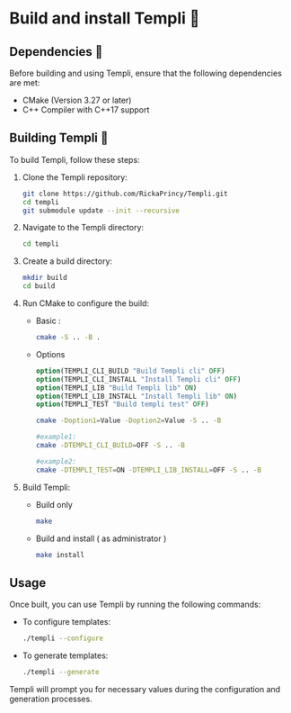 # Build and install Templi :hammer:

## Dependencies :paperclip:

Before building and using Templi, ensure that the following dependencies are met:

- CMake (Version 3.27 or later)
- C++ Compiler with C++17 support

## Building Templi :hammer:

To build Templi, follow these steps:

1. Clone the Templi repository:

    ```bash
    git clone https://github.com/RickaPrincy/Templi.git
    cd templi
    git submodule update --init --recursive
    ```

2. Navigate to the Templi directory:

    ```bash
    cd templi
    ```

3. Create a build directory:

    ```bash
    mkdir build
    cd build
    ```

4. Run CMake to configure the build:
    - Basic :
        ```bash
        cmake -S .. -B .
        ```

    - Options

        ```cmake
        option(TEMPLI_CLI_BUILD "Build Templi cli" OFF)
        option(TEMPLI_CLI_INSTALL "Install Templi cli" OFF)
        option(TEMPLI_LIB "Build Templi lib" ON)
        option(TEMPLI_LIB_INSTALL "Install Templi lib" ON)
        option(TEMPLI_TEST "Build templi test" OFF)
        ```

        ```bash
        cmake -Doption1=Value -Doption2=Value -S .. -B
        
        #example1: 
        cmake -DTEMPLI_CLI_BUILD=OFF -S .. -B
        
        #example2: 
        cmake -DTEMPLI_TEST=ON -DTEMPLI_LIB_INSTALL=OFF -S .. -B
        ```
5. Build Templi:
    - Build only 

        ```bash
        make
        ```
    - Build and install ( as administrator )

        ```bash
        make install
        ```
## Usage

Once built, you can use Templi by running the following commands:

- To configure templates:

    ```bash
    ./templi --configure
    ```

- To generate templates:

    ```bash
    ./templi --generate
    ```

Templi will prompt you for necessary values during the configuration and generation processes.